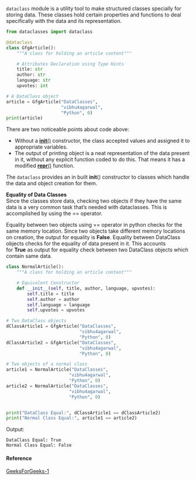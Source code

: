 `dataclass` module is a utility tool to make structured classes specially for storing data. These classes hold certain properties and functions to deal specifically with the data and its representation.

```python
from dataclasses import dataclass

@dataclass
class GfgArticle():
	"""A class for holding an article content"""

	# Attributes Declaration using Type Hints
	title: str
	author: str
	language: str
	upvotes: int

# A DataClass object
article = GfgArticle("DataClasses",
					 "vibhu4agarwal",
					 "Python", 0)
print(article)
```
There are two noticeable points about code above:   
- Without a [__init__()](https://www.geeksforgeeks.org/constructors-in-python/) constructor, the class accepted values and assigned it to appropriate variables.
- The output of printing object is a neat representation of the data present in it, without any explicit function coded to do this. That means it has a modified [__repr__()](https://www.geeksforgeeks.org/object-oriented-programming-in-python-set-2-data-hiding-and-object-printing/) function.

The `dataclass` provides an in built __init__() constructor to classes which handle the data and object creation for them.

**Equality of Data Classes**   
Since the classes store data, checking two objects if they have the same data is a very common task that’s needed with dataclasses. This is accomplished by using the == operator.

Equality between two objects using == operator in python checks for the same memory location. Since two objects take different memory locations on creation, the output for equality is **False**. Equality between DataClass objects checks for the equality of data present in it. This accounts for **True** as output for equality check between two DataClass objects which contain same data.

```python
class NormalArticle():
	"""A class for holding an article content"""

	# Equivalent Constructor
	def __init__(self, title, author, language, upvotes):
		self.title = title
		self.author = author
		self.language = language
		self.upvotes = upvotes

# Two DataClass objects
dClassArticle1 = GfgArticle("DataClasses",
							"vibhu4agarwal",
							"Python", 0)
dClassArticle2 = GfgArticle("DataClasses",
							"vibhu4agarwal",
							"Python", 0)

# Two objects of a normal class
article1 = NormalArticle("DataClasses",
						"vibhu4agarwal",
						"Python", 0)
article2 = NormalArticle("DataClasses",
						"vibhu4agarwal",
						"Python", 0)


print("DataClass Equal:", dClassArticle1 == dClassArticle2)
print("Normal Class Equal:", article1 == article2)
```
Output:
```
DataClass Equal: True
Normal Class Equal: False
```



#### Reference 
[GeeksForGeeks-1](https://www.geeksforgeeks.org/data-classes-in-python-an-introduction/)

